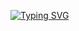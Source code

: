 <a href="https://git.io/typing-svg"><img src="https://readme-typing-svg.demolab.com?font=Fira+Code&weight=450&size=40&pause=1000&color=0B54F7&background=78FF2600&vCenter=true&multiline=true&width=600&height=70&lines=Hi+there!++I'm+Pavel!+👋;Nice+to+meet+you!" alt="Typing SVG" /></a>
